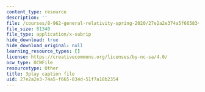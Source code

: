```yaml
---
content_type: resource
description: ''
file: /courses/8-962-general-relativity-spring-2020/27e2a2e374a5f665834d51f7a18b2354_d1dtqw7f6pw.srt
file_size: 81340
file_type: application/x-subrip
hide_download: true
hide_download_original: null
learning_resource_types: []
license: https://creativecommons.org/licenses/by-nc-sa/4.0/
ocw_type: OCWFile
resourcetype: Other
title: 3play caption file
uid: 27e2a2e3-74a5-f665-834d-51f7a18b2354
---
```


